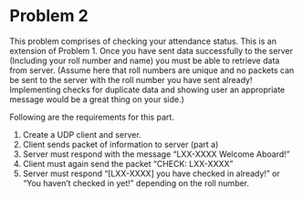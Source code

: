# Problem 2

This problem comprises of checking your attendance status. This is an extension of Problem 1. Once you have sent data successfully to the server (Including your roll number and name) you must be able to retrieve data from server.
(Assume here that roll numbers are unique and no packets can be sent to the server with the roll number you have sent already! Implementing checks for duplicate data and showing user an appropriate message would be a great thing on your side.)


Following are the requirements for this part.
1. Create a UDP client and server.
2. Client sends packet of information to server (part a)
3. Server must respond with the message “LXX-XXXX Welcome Aboard!”
4. Client must again send the packet “CHECK: LXX-XXXX”
5. Server must respond “[LXX-XXXX] you have checked in already!” or “You haven’t checked in yet!” depending on the roll number.